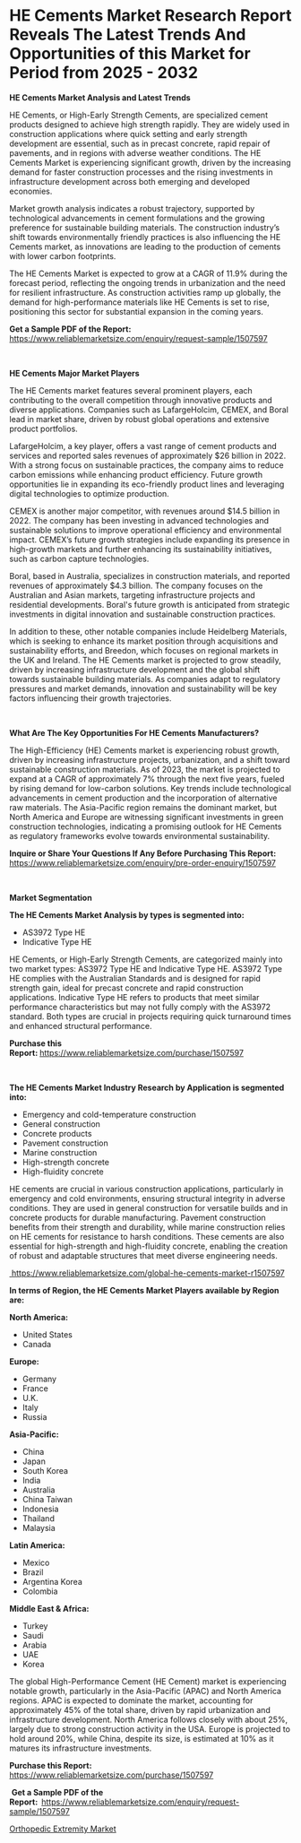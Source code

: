 <p><h1>HE Cements Market Research Report Reveals The Latest Trends And Opportunities of this Market for Period from 2025 - 2032</h1></p><p><strong>HE Cements Market Analysis and Latest Trends</strong></p>
<p><p>HE Cements, or High-Early Strength Cements, are specialized cement products designed to achieve high strength rapidly. They are widely used in construction applications where quick setting and early strength development are essential, such as in precast concrete, rapid repair of pavements, and in regions with adverse weather conditions. The HE Cements Market is experiencing significant growth, driven by the increasing demand for faster construction processes and the rising investments in infrastructure development across both emerging and developed economies.</p><p>Market growth analysis indicates a robust trajectory, supported by technological advancements in cement formulations and the growing preference for sustainable building materials. The construction industry’s shift towards environmentally friendly practices is also influencing the HE Cements market, as innovations are leading to the production of cements with lower carbon footprints. </p><p>The HE Cements Market is expected to grow at a CAGR of 11.9% during the forecast period, reflecting the ongoing trends in urbanization and the need for resilient infrastructure. As construction activities ramp up globally, the demand for high-performance materials like HE Cements is set to rise, positioning this sector for substantial expansion in the coming years.</p></p>
<p><strong>Get a Sample PDF of the Report:&nbsp;</strong> <a href="https://www.reliablemarketsize.com/enquiry/request-sample/1507597?utm_campaign=2442&utm_medium=2&utm_source=Github&utm_content=ia&utm_term=23032025&utm_id=he-cements">https://www.reliablemarketsize.com/enquiry/request-sample/1507597</a></p>
<p>&nbsp;</p>
<p><strong>HE Cements Major Market Players</strong></p>
<p><p>The HE Cements market features several prominent players, each contributing to the overall competition through innovative products and diverse applications. Companies such as LafargeHolcim, CEMEX, and Boral lead in market share, driven by robust global operations and extensive product portfolios.</p><p>LafargeHolcim, a key player, offers a vast range of cement products and services and reported sales revenues of approximately $26 billion in 2022. With a strong focus on sustainable practices, the company aims to reduce carbon emissions while enhancing product efficiency. Future growth opportunities lie in expanding its eco-friendly product lines and leveraging digital technologies to optimize production.</p><p>CEMEX is another major competitor, with revenues around $14.5 billion in 2022. The company has been investing in advanced technologies and sustainable solutions to improve operational efficiency and environmental impact. CEMEX’s future growth strategies include expanding its presence in high-growth markets and further enhancing its sustainability initiatives, such as carbon capture technologies.</p><p>Boral, based in Australia, specializes in construction materials, and reported revenues of approximately $4.3 billion. The company focuses on the Australian and Asian markets, targeting infrastructure projects and residential developments. Boral's future growth is anticipated from strategic investments in digital innovation and sustainable construction practices.</p><p>In addition to these, other notable companies include Heidelberg Materials, which is seeking to enhance its market position through acquisitions and sustainability efforts, and Breedon, which focuses on regional markets in the UK and Ireland. The HE Cements market is projected to grow steadily, driven by increasing infrastructure development and the global shift towards sustainable building materials. As companies adapt to regulatory pressures and market demands, innovation and sustainability will be key factors influencing their growth trajectories.</p></p>
<p>&nbsp;</p>
<p><strong>What Are The Key Opportunities For HE Cements Manufacturers?</strong></p>
<p><p>The High-Efficiency (HE) Cements market is experiencing robust growth, driven by increasing infrastructure projects, urbanization, and a shift toward sustainable construction materials. As of 2023, the market is projected to expand at a CAGR of approximately 7% through the next five years, fueled by rising demand for low-carbon solutions. Key trends include technological advancements in cement production and the incorporation of alternative raw materials. The Asia-Pacific region remains the dominant market, but North America and Europe are witnessing significant investments in green construction technologies, indicating a promising outlook for HE Cements as regulatory frameworks evolve towards environmental sustainability.</p></p>
<p><strong>Inquire or Share Your Questions If Any Before Purchasing This Report:</strong> <a href="https://www.reliablemarketsize.com/enquiry/pre-order-enquiry/1507597?utm_campaign=2442&utm_medium=2&utm_source=Github&utm_content=ia&utm_term=23032025&utm_id=he-cements">https://www.reliablemarketsize.com/enquiry/pre-order-enquiry/1507597</a></p>
<p>&nbsp;</p>
<p><strong>Market Segmentation</strong></p>
<p><strong>The HE Cements Market Analysis by types is segmented into:</strong></p>
<p><ul><li>AS3972 Type HE</li><li>Indicative Type HE</li></ul></p>
<p><p>HE Cements, or High-Early Strength Cements, are categorized mainly into two market types: AS3972 Type HE and Indicative Type HE. AS3972 Type HE complies with the Australian Standards and is designed for rapid strength gain, ideal for precast concrete and rapid construction applications. Indicative Type HE refers to products that meet similar performance characteristics but may not fully comply with the AS3972 standard. Both types are crucial in projects requiring quick turnaround times and enhanced structural performance.</p></p>
<p><strong>Purchase this Report:&nbsp;</strong><a href="https://www.reliablemarketsize.com/purchase/1507597?utm_campaign=2442&utm_medium=2&utm_source=Github&utm_content=ia&utm_term=23032025&utm_id=he-cements">https://www.reliablemarketsize.com/purchase/1507597</a></p>
<p>&nbsp;</p>
<p><strong>The HE Cements Market Industry Research by Application is segmented into:</strong></p>
<p><ul><li>Emergency and cold-temperature construction</li><li>General construction</li><li>Concrete products</li><li>Pavement construction</li><li>Marine construction</li><li>High-strength concrete</li><li>High-fluidity concrete</li></ul></p>
<p><p>HE cements are crucial in various construction applications, particularly in emergency and cold environments, ensuring structural integrity in adverse conditions. They are used in general construction for versatile builds and in concrete products for durable manufacturing. Pavement construction benefits from their strength and durability, while marine construction relies on HE cements for resistance to harsh conditions. These cements are also essential for high-strength and high-fluidity concrete, enabling the creation of robust and adaptable structures that meet diverse engineering needs.</p></p>
<p><a href="https://www.reliablemarketsize.com/global-he-cements-market-r1507597?utm_campaign=2442&utm_medium=2&utm_source=Github&utm_content=ia&utm_term=23032025&utm_id=he-cements">&nbsp;https://www.reliablemarketsize.com/global-he-cements-market-r1507597</a></p>
<p><strong>In terms of Region, the HE Cements Market Players available by Region are:</strong></p>
<p>
    <p> <strong> North America: </strong>
        <ul>
            <li>United States</li>
            <li>Canada</li>
        </ul>
        </p> 
    <p> <strong> Europe: </strong>
        <ul>
            <li>Germany</li>
            <li>France</li>
            <li>U.K.</li>
            <li>Italy</li>
            <li>Russia</li>
        </ul>
        </p> 
    <p> <strong> Asia-Pacific: </strong>
        <ul>
            <li>China</li>
            <li>Japan</li>
            <li>South Korea</li>
            <li>India</li>
            <li>Australia</li>
            <li>China Taiwan</li>
            <li>Indonesia</li>
            <li>Thailand</li>
            <li>Malaysia</li>
        </ul>
        </p> 
    <p> <strong> Latin America: </strong>
        <ul>
            <li>Mexico</li>
            <li>Brazil</li>
            <li>Argentina Korea</li>
            <li>Colombia</li>
        </ul>
        </p> 
    <p> <strong> Middle East & Africa: </strong>
        <ul>
            <li>Turkey</li>
            <li>Saudi</li>
            <li>Arabia</li>
            <li>UAE</li>
            <li>Korea</li>
        </ul>
    </p>
    </p>
<p><p>The global High-Performance Cement (HE Cement) market is experiencing notable growth, particularly in the Asia-Pacific (APAC) and North America regions. APAC is expected to dominate the market, accounting for approximately 45% of the total share, driven by rapid urbanization and infrastructure development. North America follows closely with about 25%, largely due to strong construction activity in the USA. Europe is projected to hold around 20%, while China, despite its size, is estimated at 10% as it matures its infrastructure investments.</p></p>
<p><strong>Purchase this Report: </strong><a href="https://www.reliablemarketsize.com/purchase/1507597?utm_campaign=2442&utm_medium=2&utm_source=Github&utm_content=ia&utm_term=23032025&utm_id=he-cements">https://www.reliablemarketsize.com/purchase/1507597</a></p>
<p>&nbsp;<strong>Get a Sample PDF of the Report:&nbsp;&nbsp;</strong><a href="https://www.reliablemarketsize.com/enquiry/request-sample/1507597?utm_campaign=2442&utm_medium=2&utm_source=Github&utm_content=ia&utm_term=23032025&utm_id=he-cements">https://www.reliablemarketsize.com/enquiry/request-sample/1507597</a></p>
<p><strong></strong></p>
<p><p><a href="https://github.com/sherikacas30/Market-Research-Report-List-1/blob/main/orthopedic-extremity-market.md?utm_campaign=2442&utm_medium=2&utm_source=Github&utm_content=ia&utm_term=23032025&utm_id=he-cements">Orthopedic Extremity Market</a></p></p>